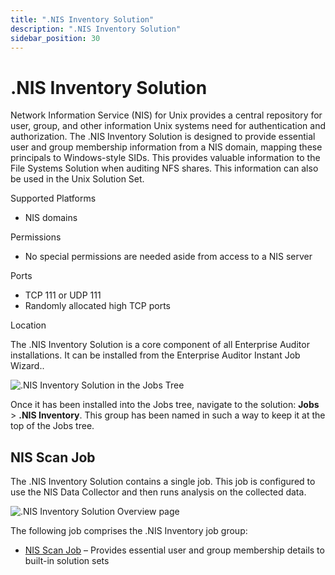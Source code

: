 ```yaml
---
title: ".NIS Inventory Solution"
description: ".NIS Inventory Solution"
sidebar_position: 30
---
```


# .NIS Inventory Solution

Network Information Service (NIS) for Unix provides a central repository for user, group, and other
information Unix systems need for authentication and authorization. The .NIS Inventory Solution is
designed to provide essential user and group membership information from a NIS domain, mapping these
principals to Windows-style SIDs. This provides valuable information to the File Systems Solution
when auditing NFS shares. This information can also be used in the Unix Solution Set.

Supported Platforms

- NIS domains

Permissions

- No special permissions are needed aside from access to a NIS server

Ports

- TCP 111 or UDP 111
- Randomly allocated high TCP ports

Location

The .NIS Inventory Solution is a core component of all Enterprise Auditor installations. It can be
installed from the Enterprise Auditor Instant Job Wizard..

![.NIS Inventory Solution in the Jobs Tree](/img/product_docs/accessanalyzer/11.6/solutions/nisinventory/jobstree.webp)

Once it has been installed into the Jobs tree, navigate to the solution: **Jobs** > **.NIS
Inventory**. This group has been named in such a way to keep it at the top of the Jobs tree.

## NIS Scan Job

The .NIS Inventory Solution contains a single job. This job is configured to use the NIS Data
Collector and then runs analysis on the collected data.

![.NIS Inventory Solution Overview page](/img/product_docs/accessanalyzer/11.6/solutions/nisinventory/overviewpage.webp)

The following job comprises the .NIS Inventory job group:

- [NIS Scan Job](/docs/accessanalyzer/11.6/solutions/nisinventory/nis_scan.md)
  – Provides essential user and group membership details to built-in solution sets

